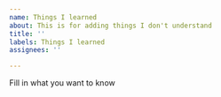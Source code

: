 ```yaml
---
name: Things I learned
about: This is for adding things I don't understand
title: ''
labels: Things I learned
assignees: ''

---
```


Fill in what you want to know
